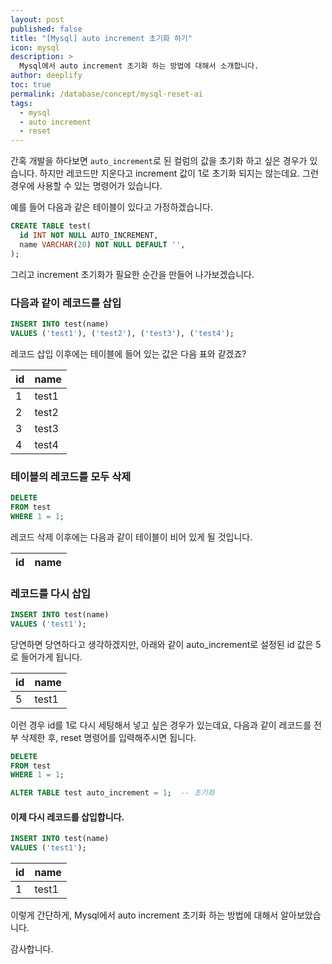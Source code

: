 ```yaml
---
layout: post
published: false
title: "[Mysql] auto increment 초기화 하기"
icon: mysql
description: >
  Mysql에서 auto increment 초기화 하는 방법에 대해서 소개합니다.
author: deeplify
toc: true
permalink: /database/concept/mysql-reset-ai
tags:
  - mysql
  - auto increment
  - reset
---
```


간혹 개발을 하다보면 `auto_increment`로 된 컬럼의 값을 초기화 하고 싶은 경우가 있습니다.
하지만 레코드만 지운다고 increment 값이 1로 초기화 되지는 않는데요. 그런 경우에 사용할 수 있는 명령어가 있습니다.

예를 들어 다음과 같은 테이블이 있다고 가정하겠습니다.

```sql
CREATE TABLE test(
  id INT NOT NULL AUTO_INCREMENT,
  name VARCHAR(20) NOT NULL DEFAULT '',
);
```

그리고 increment 초기화가 필요한 순간을 만들어 나가보겠습니다.

### 다음과 같이 레코드를 삽입

```sql
INSERT INTO test(name) 
VALUES ('test1'), ('test2'), ('test3'), ('test4');
```

레코드 삽입 이후에는 테이블에 들어 있는 값은 다음 표와 같겠죠?

| id |  name |
| -- | ----- |
|  1 | test1 |
|  2 | test2 |
|  3 | test3 |
|  4 | test4 |

### 테이블의 레코드를 모두 삭제

```sql
DELETE 
FROM test
WHERE 1 = 1;
```

레코드 삭제 이후에는 다음과 같이 테이블이 비어 있게 될 것입니다.

| id |  name |
| -- | ----- |

### 레코드를 다시 삽입

```sql
INSERT INTO test(name) 
VALUES ('test1');
```

당연하면 당연하다고 생각하겠지만, 아래와 같이 auto_increment로 설정된 id 값은 5로 들어가게 됩니다.

| id |  name |
| -- | ----- |
|  5 | test1 |

이런 경우 id를 1로 다시 세팅해서 넣고 싶은 경우가 있는데요, 다음과 같이 레코드를 전부 삭제한 후, reset 명령어를 입력해주시면 됩니다.

```sql
DELETE
FROM test
WHERE 1 = 1;

ALTER TABLE test auto_increment = 1;  -- 초기화
```

#### 이제 다시 레코드를 삽입합니다.

```sql
INSERT INTO test(name) 
VALUES ('test1');
```

| id |  name |
| -- | ----- |
|  1 | test1 |

이렇게 간단하게, Mysql에서 auto increment 초기화 하는 방법에 대해서 알아보았습니다.

감사합니다.
